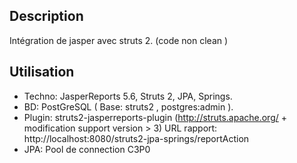 
## Description
Intégration de jasper avec struts 2.
(code non clean )

## Utilisation
* Techno: JasperReports 5.6, Struts 2, JPA, Springs. 
* BD: PostGreSQL (  Base: struts2 , postgres:admin ).
* Plugin:  struts2-jasperreports-plugin (http://struts.apache.org/ + modification support version > 3)
  URL rapport: http://localhost:8080/struts2-jpa-springs/reportAction
* JPA: Pool de connection C3P0

